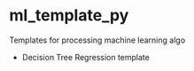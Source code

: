 # ml_template_py
Templates for processing machine learning algo

- Decision Tree Regression template
